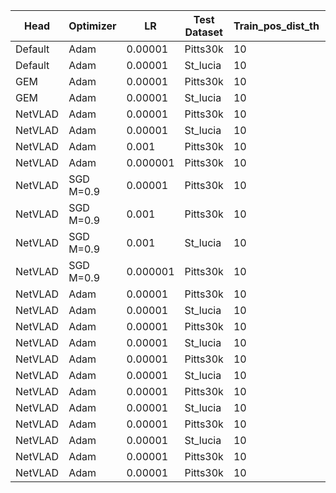 | Head    | Optimizer | LR       | Test Dataset | Train_pos_dist_th | Val_pos_dist_th | Augmentation | img_size | R@5_val | R@5_test | Run  |
| ------- | --------- | -------- | ------------ | ----------------- | --------------- | ------------ | -------- | ------- | -------- | ---- |
| Default | Adam      | 0.00001  | Pitts30k     | 10                | 25              | /            | /        | 81.7    | 81.5     | done |
| Default | Adam      | 0.00001  | St_lucia     | 10                | 25              | /            | /        | 81.7    | 48.0     | done |
| GEM     | Adam      | 0.00001  | Pitts30k     | 10                | 25              | /            | /        | 89.9    | 89.1     | done |
| GEM     | Adam      | 0.00001  | St_lucia     | 10                | 25              | /            | /        | 89.9    | 68.3     | done |
| NetVLAD | Adam      | 0.00001  | Pitts30k     | 10                | 25              | /            | /        | 96.0    | 93.2     | done |
| NetVLAD | Adam      | 0.00001  | St_lucia     | 10                | 25              | /            | /        | 96.0    | 71.3     | done |
| NetVLAD | Adam      | 0.001    | Pitts30k     | 10                | 25              | /            | /        |         |          |Aless |
| NetVLAD | Adam      | 0.000001 | Pitts30k     | 10                | 25              | /            | /        |         |          |      |
| NetVLAD | SGD M=0.9 | 0.00001  | Pitts30k     | 10                | 25              | /            | /        |         |          | Giacomo |
| NetVLAD | SGD M=0.9 | 0.001    | Pitts30k     | 10                | 25              | /            | /        | 96.1    | 93.1     | done |
| NetVLAD | SGD M=0.9 | 0.001    | St_lucia     | 10                | 25              | /            | /        | 96.1    | 71.4     | done |
| NetVLAD | SGD M=0.9 | 0.000001 | Pitts30k     | 10                | 25              | /            | /        |         |          |      |
| NetVLAD | Adam      | 0.00001  | Pitts30k     | 10                | 25              | CS-HF        | /        | 95.3    | 92.4     | done |
| NetVLAD | Adam      | 0.00001  | St_lucia     | 10                | 25              | CS-HF        | /        | 95.3    | 77.5     | done |
| NetVLAD | Adam      | 0.00001  | Pitts30k     | 10                | 25              | H-RP         | /        | 96.1    | 92.8     | done |
| NetVLAD | Adam      | 0.00001  | St_lucia     | 10                | 25              | H-RP         | /        | 96.1    | 72.2     | done |
| NetVLAD | Adam      | 0.00001  | Pitts30k     | 10                | 25              | B-GS-R       | /        | 93.8    | 91.5     | done |
| NetVLAD | Adam      | 0.00001  | St_lucia     | 10                | 25              | B-GS-R       | /        | 93.8    | 64.4     | done |
| NetVLAD | Adam      | 0.00001  | Pitts30k     | 10                | 25              | GS           | /        |         |          | Giacomo |
| NetVLAD | Adam      | 0.00001  | St_lucia     | 10                | 25              | GS           | /        |         |          | Giacomo |
| NetVLAD | Adam      | 0.00001  | Pitts30k     | 10                | 25              | BCSH         | /        | 95.7    | 92.5     | done |
| NetVLAD | Adam      | 0.00001  | St_lucia     | 10                | 25              | BCSH         | /        | 95.7    | 82.1     | done |
| NetVLAD | Adam      | 0.00001  | Pitts30k     | 10                | 10              | /            | /        | /       | 88.3     | done |
| NetVLAD | Adam      | 0.00001  | Pitts30k     | 10                | 40              | /            | /        | /       | 94.7     | done |
